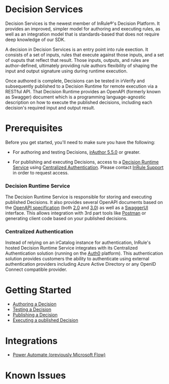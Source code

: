 Decision Services
====

Decision Services is the newest member of InRule®'s Decision Platform. It provides an improved, simpler model for authoring and executing rules, as well as an integration model that is standards-based that does not require deep knowledge of our SDK.

A decision in Decision Services is an entry point into rule exection. It consists of a set of inputs, rules that execute against those inputs, and a set of ouputs that reflect that result. Those inputs, outputs, and rules are author-defined, ultimately providing rule authors flexibility of shaping the input and output signature using during runtime execution.

Once authored is complete, Decisions can be tested in irVerify and subsequently published to a Decision Runtime for remote execution via a RESTful API. That Decision Runtime provides an OpenAPI (formerly known as Swagger) document which is a programming language-agnostic description on how to execute the published decisions, including each decision's required input and output result.

# Prerequisites

Before you get started, you'll need to make sure you have the following:

* For authoring and testing Decisions, [irAuthor 5.5.0](https://support.inrule.com/downloads.aspx) or greater.

* For publishing and executing Decisions, access to a [Decision Runtime Service](#decision-runtime-service) using [Centralized Authentication](#centralized-authentication). Please contact [InRule Support](mailto:support@inrule.com) in order to request access.

### Decision Runtime Service

The Decision Runtime Service is responsible for storing and executing published Decisions. It also provides several OpenAPI documents based on the [OpenAPI specification](https://www.openapis.org/) (both [2.0](https://github.com/OAI/OpenAPI-Specification/blob/master/versions/2.0.md) and [3.0](https://github.com/OAI/OpenAPI-Specification/blob/master/versions/3.0.2.md)) as well as a [SwaggerUI](https://swagger.io/tools/swagger-ui/) interface. This allows integration with 3rd part tools like [Postman](https://www.getpostman.com/) or generating client code based on your published decisions.

### Centralized Authentication

Instead of relying on an irCatalog instance for authentication, InRule's hosted Decision Runtime Service integrates with its Centralized Authentication solution (running on the [Auth0](https://auth0.com/) platform). This authentication solution provides customers the ability to authenticate using external authentication providers including Azure Active Directory or any OpenID Connect compatible provider. 

# Getting Started

- [Authoring a Decision](author-decision.md)
- [Testing a Decision](test-decison.md)
- [Publishing a Decision](publish-decision.md)
- [Executing a published Decision](execute-decision.md)

# Integrations

- [Power Automate (previously Microsoft Flow)](integrations/power-automate.md)

# Known Issues
